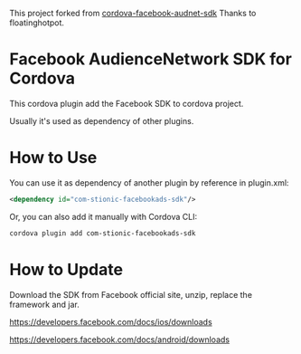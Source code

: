 This project forked from [cordova-facebook-audnet-sdk](https://github.com/floatinghotpot/cordova-facebook-audnet-sdk)
Thanks to floatinghotpot.

# Facebook AudienceNetwork SDK for Cordova

This cordova plugin add the Facebook SDK to cordova project.

Usually it's used as dependency of other plugins.

# How to Use

You can use it as dependency of another plugin by reference in plugin.xml:
```xml
<dependency id="com-stionic-facebookads-sdk"/>
```

Or, you can also add it manually with Cordova CLI:
```bash
cordova plugin add com-stionic-facebookads-sdk
```

# How to Update

Download the SDK from Facebook official site, unzip, replace the framework and jar.

https://developers.facebook.com/docs/ios/downloads

https://developers.facebook.com/docs/android/downloads

